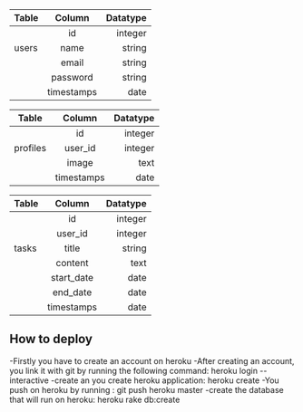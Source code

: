 | Table         | Column        | Datatype |
| ------------- |:-------------:| -----:   |
|               | id            | integer  |
|users          | name          |  string  |
|               | email         |  string  |
|               | password      |  string  |
|               | timestamps    |  date    |

| Table         | Column        | Datatype |
| ------------- |:-------------:| -----:   |
|               | id            |  integer |
|   profiles    | user_id       |  integer |
|               | image         |  text    |
|               | timestamps    |  date    |

| Table         | Column        | Datatype |
| ------------- |:-------------:| -----:   |
|               | id            |  integer |
|               | user_id       |  integer |
|tasks          | title         |  string  |
|               | content       |  text    |
|               | start_date    |  date    |
|               | end_date      |  date    |
|               | timestamps    |  date    |


How to deploy
---
-Firstly you have to create an account on heroku
-After creating an account, you link it with git by running the following command: heroku    login --interactive
-create an you create heroku application: heroku create
-You push on heroku by running : git push heroku master
-create the database that will run on heroku: heroku rake db:create
 